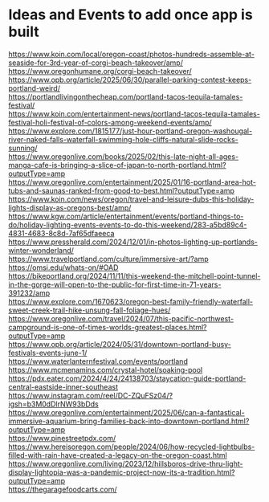 
# Ideas and Events to add once app is built
https://www.koin.com/local/oregon-coast/photos-hundreds-assemble-at-seaside-for-3rd-year-of-corgi-beach-takeover/amp/ <br>
https://www.oregonhumane.org/corgi-beach-takeover/ <br>
https://www.opb.org/article/2025/06/30/parallel-parking-contest-keeps-portland-weird/ <br>
https://portlandlivingonthecheap.com/portland-tacos-tequila-tamales-festival/ <br>
https://www.koin.com/entertainment-news/portland-tacos-tequila-tamales-festival-holi-festival-of-colors-among-weekend-events/amp/ <br>
https://www.explore.com/1815177/just-hour-portland-oregon-washougal-river-naked-falls-waterfall-swimming-hole-cliffs-natural-slide-rocks-sunning/ <br>
https://www.oregonlive.com/books/2025/02/this-late-night-all-ages-manga-cafe-is-bringing-a-slice-of-japan-to-north-portland.html?outputType=amp <br>
https://www.oregonlive.com/entertainment/2025/01/16-portland-area-hot-tubs-and-saunas-ranked-from-good-to-best.html?outputType=amp <br>
https://www.koin.com/news/oregon/travel-and-leisure-dubs-this-holiday-lights-display-as-oregons-best/amp/ <br>
https://www.kgw.com/article/entertainment/events/portland-things-to-do/holiday-lighting-events-events-to-do-this-weekend/283-a5bd89c4-4831-4683-8c8d-7af65dfaeeca <br>
https://www.pressherald.com/2024/12/01/in-photos-lighting-up-portlands-winter-wonderland/ <br>
https://www.travelportland.com/culture/immersive-art/?amp <br>
https://omsi.edu/whats-on/#OAD <br>
https://bikeportland.org/2024/11/11/this-weekend-the-mitchell-point-tunnel-in-the-gorge-will-open-to-the-public-for-first-time-in-71-years-391232/amp <br>
https://www.explore.com/1670623/oregon-best-family-friendly-waterfall-sweet-creek-trail-hike-unsung-fall-foliage-hues/ <br>
https://www.oregonlive.com/travel/2024/07/this-pacific-northwest-campground-is-one-of-times-worlds-greatest-places.html?outputType=amp <br>
https://www.opb.org/article/2024/05/31/downtown-portland-busy-festivals-events-june-1/ <br>
https://www.waterlanternfestival.com/events/portland <br>
https://www.mcmenamins.com/crystal-hotel/soaking-pool <br>
https://pdx.eater.com/2024/4/24/24138703/staycation-guide-portland-central-eastside-inner-southeast <br>
https://www.instagram.com/reel/DC-ZQuFSz04/?igsh=b3M0dDlrNW93bDds <br>
https://www.oregonlive.com/entertainment/2025/06/can-a-fantastical-immersive-aquarium-bring-families-back-into-downtown-portland.html?outputType=amp <br>
https://www.pinestreetpdx.com/ <br>
https://www.hereisoregon.com/people/2024/06/how-recycled-lightbulbs-filled-with-rain-have-created-a-legacy-on-the-oregon-coast.html <br>
https://www.oregonlive.com/living/2023/12/hillsboros-drive-thru-light-display-lightopia-was-a-pandemic-project-now-its-a-tradition.html?outputType=amp <br>
https://thegaragefoodcarts.com/ <br>
